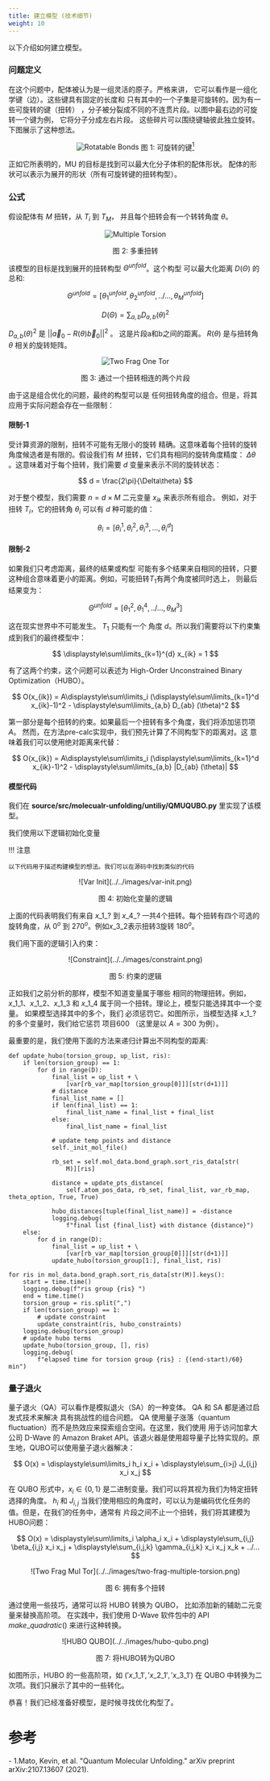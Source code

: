 ```yaml
---
title: 建立模型 (技术细节)
weight: 10
---
```


以下介绍如何建立模型。

### 问题定义 

在这个问题中，配体被认为是一组灵活的原子。严格来讲，
它可以看作是一组化学键（边）。这些键具有固定的长度和
只有其中的一个子集是可旋转的。因为有一些可旋转的键（扭转）
，分子被分裂成不同的不连贯片段。以图中最右边的可旋转一个键为例，
它将分子分成左右片段。
这些碎片可以围绕键轴彼此独立旋转。下图展示了这种想法。

<center>

 ![Rotatable Bonds](../../images/rotatable-bonds.png)
 图 1: 可旋转的键[<sup>1</sup>](#qmu-paper)
 
 </center>

正如它所表明的，MU 的目标是找到可以最大化分子体积的配体形状。
配体的形状可以表示为展开的形状（所有可旋转键的扭转构型）。

### 公式

假设配体有 $M$ 扭转，从 $T_i$ 到 $T_M$，
并且每个扭转会有一个转转角度 $\theta$。

<center>

![Multiple Torsion](../../images/multiple-torsion.png)

图 2: 多重扭转


</center>


该模型的目标是找到展开的扭转构型
${\Theta}^{unfold}$。这个构型
可以最大化距离 $D(\Theta)$ 的总和:

$$ {\Theta}^{unfold} = [\theta^{unfold}_1,  \theta^{unfold}_2, ../..., \theta^{unfold}_M] $$

$$ D(\Theta) = \sum_{a,b}D_{a,b}(\theta)^2 $$


$D_{a,b}(\theta)^2$ 是 $|| \overrightarrow{a}_0 - R(\theta)\overrightarrow{b}_0||^2$ 。
这是片段a和b之间的距离。 $R(\theta)$ 是与扭转角
$\theta$ 相关的旋转矩阵。

<center>

![Two Frag One Tor](../../images/two-frag-one-torsion.png)

图 3: 通过一个扭转相连的两个片段

</center>

由于这是组合优化的问题，最终的构型可以是
任何扭转角度的组合。但是，将其应用于实际问题会存在一些限制：

#### 限制-1

受计算资源的限制，扭转不可能有无限小的旋转
精确。这意味着每个扭转的旋转角度候选者是有限的。假设我们有
$M$ 扭转，它们具有相同的旋转角度精度：
$\Delta\theta$ 。这意味着对于每个扭转，我们需要 $d$ 变量来表示不同的旋转状态：

$$ d = \frac{2\pi}{\Delta\theta} $$

对于整个模型，我们需要 $n = d \times M$ 二元变量 $x_{ik}$ 来表示所有组合。
例如，对于扭转 $T_i$，它的扭转角 $\theta_i$ 可以有
$d$ 种可能的值：

$$ \theta_i = [\theta_i^1,\theta_i^2,\theta_i^3, ..., \theta_i^d] $$

#### 限制-2


如果我们只考虑距离，最终的结果或构型
可能有多个结果来自相同的扭转，只要
这种组合意味着更小的距离。例如，可能扭转$T_1$有两个角度被同时选上，
则最后结果变为：

$$ {\Theta}^{unfold} = [\theta^2_1,  \theta^4_1, ../..., \theta^3_M] $$

这在现实世界中不可能发生。 $T_1$ 只能有一个
角度 $d$。所以我们需要将以下约束集成到我们的最终模型中：

$$ \displaystyle\sum\limits_{k=1}^{d} x_{ik} = 1 $$

有了这两个约束，这个问题可以表述为 High-Order Unconstrained Binary Optimization（HUBO）。

$$ O(x_{ik}) = A\displaystyle\sum\limits_i (\displaystyle\sum\limits_{k=1}^d x_{ik}-1)^2 - \displaystyle\sum\limits_{a,b} D_{ab} (\theta)^2 $$

第一部分是每个扭转的约束。如果最后一个扭转有多个角度，我们将添加惩罚项$A$。
然而，在方法pre-calc实现中，我们预先计算了不同构型下的距离对。这
意味着我们可以使用绝对距离来代替：

$$ O(x_{ik}) = A\displaystyle\sum\limits_i (\displaystyle\sum\limits_{k=1}^d x_{ik}-1)^2 - \displaystyle\sum\limits_{a,b} |D_{ab} (\theta)| $$

#### 模型代码
我们在 **source/src/molecualr-unfolding/untiliy/QMUQUBO.py** 里实现了该模型。

我们使用以下逻辑初始化变量

!!! 注意

    以下代码用于描述构建模型的想法。我们可以在源码中找到类似的代码

<center>
![Var Init](../../images/var-init.png)

图 4: 初始化变量的逻辑
</center>

上面的代码表明我们有来自 $x\_1\_?$ 
到 $x\_4\_?$ 一共4个扭转。每个扭转有四个可选的旋转角度，从 $0^o$ 到
$270^o$。例如$x\_3\_2$表示扭转3旋转
$180^o$。


我们用下面的逻辑引入约束：

<center>
![Constraint](../../images/constraint.png)

图 5: 约束的逻辑
</center>

正如我们之前分析的那样，模型不知道变量属于哪些
相同的物理扭转。例如，$x\_1\_1$、$x\_1\_2$、$x\_1\_3$
和 $x\_1\_4$ 属于同一个扭转。理论上，模型只能选择其中一个变量。
如果模型选择其中的多个，我们
必须惩罚它。如图所示，当模型选择
$x\_1\_?$ 的多个变量时，我们给它惩罚
项目$600$ （这里是以 $A=300$ 为例）。

最重要的是，我们使用下面的方法来递归计算出不同构型的距离:

```
def update_hubo(torsion_group, up_list, ris):
    if len(torsion_group) == 1:
        for d in range(D):
            final_list = up_list + \
                [var[rb_var_map[torsion_group[0]]][str(d+1)]]
            # distance
            final_list_name = []
            if len(final_list) == 1:
                final_list_name = final_list + final_list
            else:
                final_list_name = final_list

            # update temp points and distance
            self._init_mol_file()

            rb_set = self.mol_data.bond_graph.sort_ris_data[str(
                M)][ris]

            distance = update_pts_distance(
                self.atom_pos_data, rb_set, final_list, var_rb_map, theta_option, True, True)

            hubo_distances[tuple(final_list_name)] = -distance
            logging.debug(
                f"final list {final_list} with distance {distance}")
    else:
        for d in range(D):
            final_list = up_list + \
                [var[rb_var_map[torsion_group[0]]][str(d+1)]]
            update_hubo(torsion_group[1:], final_list, ris)

for ris in mol_data.bond_graph.sort_ris_data[str(M)].keys():
    start = time.time()
    logging.debug(f"ris group {ris} ")
    end = time.time()
    torsion_group = ris.split(",")
    if len(torsion_group) == 1:
        # update constraint
        update_constraint(ris, hubo_constraints)
    logging.debug(torsion_group)
    # update hubo terms
    update_hubo(torsion_group, [], ris)
    logging.debug(
        f"elapsed time for torsion group {ris} : {(end-start)/60} min")
```

### 量子退火

量子退火（QA）可以看作是模拟退火（SA）的一种变体。 QA 和 SA 都是通过启发式技术来解决
具有挑战性的组合问题。 QA 使用量子涨落（quantum fluctuation）而不是热效应来探索组合空间。在这里，我们使用
用于访问加拿大公司 D-Wave 的 Amazon Braket API。该退火器是使用超导量子比特实现的。原生地，QUBO可以使用量子退火器解决：

$$ O(x) = \displaystyle\sum\limits_i h_i x_i + \displaystyle\sum_{i>j} J_{i,j} x_i x_j $$

在 QUBO 形式中，$x_i \in \{0, 1\}$ 是二进制变量。我们可以将其视为我们为特定扭转选择的角度。 $h_i$ 和 $J_{i,j}$
 当我们使用相应的角度时，可以认为是编码优化任务的值。但是，在我们的任务中，通常有
 片段之间不止一个扭转，我们将其建模为HUBO问题：

$$ O(x) = \displaystyle\sum\limits_i \alpha_i x_i + \displaystyle\sum_{i,j} \beta_{i,j} x_i x_j + \displaystyle\sum_{i,j,k} \gamma_{i,j,k} x_i x_j x_k + ../... $$


<center>
![Two Frag Mul Tor](../../images/two-frag-multiple-torsion.png)

图 6: 拥有多个扭转
</center>

通过使用一些技巧，通常可以将 HUBO 转换为 QUBO，
比如添加新的辅助二元变量来替换高阶项。
在实践中，我们使用 D-Wave 软件包中的 API $make \_ quadratic()$ 来进行这种转换。

<center>
![HUBO QUBO](../../images/hubo-qubo.png)

图 7: 将HUBO转为QUBO
</center>

如图所示，HUBO 的一些高阶项，如 $('x\_1\_1','x\_2\_1','x\_3\_1')$
在 QUBO 中转换为二次项。我们只展示了其中的一些转化。


恭喜！我们已经准备好模型，是时候寻找优化构型了。

# 参考
<div id='qmu-paper'></div>
- 1.Mato, Kevin, et al. "Quantum Molecular Unfolding." arXiv preprint arXiv:2107.13607 (2021).